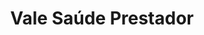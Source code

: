 ---
layout: post
type: post
title: Vale Saúde Prestador

description: "Desenvolvimento do site Prestador do Vale Saúde Sempre utilizando Vue.js e Laravel Blade."
categories: ['portfolio']
tags: ['Front-end', 'Laravel', 'Vue']
type: single
live: "https://prestador.valesaudesempre.com.br/"
permalink: /portfolio/:title/
---